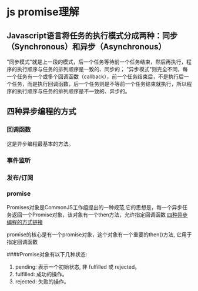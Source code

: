 # js promise理解

## Javascript语言将任务的执行模式分成两种：同步（Synchronous）和异步（Asynchronous）

"同步模式"就是上一段的模式，后一个任务等待前一个任务结束，然后再执行，程序的执行顺序与任务的排列顺序是一致的、同步的；
"异步模式"则完全不同，每一个任务有一个或多个回调函数（callback），前一个任务结束后，不是执行后一个任务，而是执行回调函数，后一个任务则是不等前一个任务结束就执行，所以程序的执行顺序与任务的排列顺序是不一致的、异步的。

## 四种异步编程的方式
### 回调函数

这是异步编程最基本的方法。

### 事件监听

### 发布/订阅

### promise

Promises对象是CommonJS工作组提出的一种规范,它的思想是，每一个异步任务返回一个Promise对象，该对象有一个then方法，允许指定回调函数
[四种异步编程的方式链接](https://segmentfault.com/a/1190000003028634)

promise的核心是有一个promise对象，这个对象有一个重要的then()方法, 它用于指定回调函数

####Promise对象有以下几种状态:

1. pending: 表示一个初始状态, 非 fulfilled 或 rejected。
2. fulfilled: 成功的操作。
3. rejected: 失败的操作。